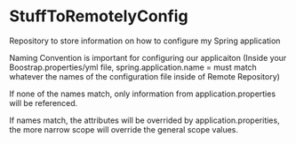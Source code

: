 # StuffToRemotelyConfig
Repository to store information on how to configure my Spring application

Naming Convention is important for configuring our applicaiton (Inside your Boostrap.properties/yml file, spring.application.name = <project-name> must match whatever the names of the configuration file inside of Remote Repository)
  
If none of the names match, only information from application.properties will be referenced. 

If names match, the attributes will be overrided by application.properities, the more narrow scope will override the general scope values. 
